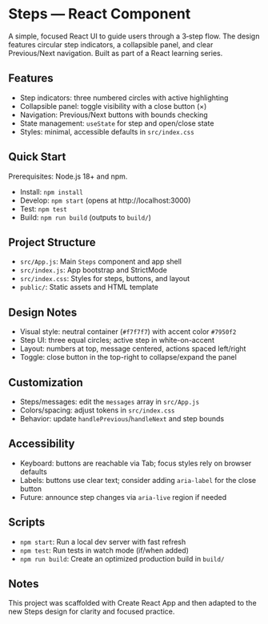 # Steps — React Component

A simple, focused React UI to guide users through a 3‑step flow. The design features circular step indicators, a collapsible panel, and clear Previous/Next navigation. Built as part of a React learning series.

## Features

- Step indicators: three numbered circles with active highlighting
- Collapsible panel: toggle visibility with a close button (×)
- Navigation: Previous/Next buttons with bounds checking
- State management: `useState` for step and open/close state
- Styles: minimal, accessible defaults in `src/index.css`

## Quick Start

Prerequisites: Node.js 18+ and npm.

- Install: `npm install`
- Develop: `npm start` (opens at http://localhost:3000)
- Test: `npm test`
- Build: `npm run build` (outputs to `build/`)

## Project Structure

- `src/App.js`: Main `Steps` component and app shell
- `src/index.js`: App bootstrap and StrictMode
- `src/index.css`: Styles for steps, buttons, and layout
- `public/`: Static assets and HTML template

## Design Notes

- Visual style: neutral container (`#f7f7f7`) with accent color `#7950f2`
- Step UI: three equal circles; active step in white-on-accent
- Layout: numbers at top, message centered, actions spaced left/right
- Toggle: close button in the top-right to collapse/expand the panel

## Customization

- Steps/messages: edit the `messages` array in `src/App.js`
- Colors/spacing: adjust tokens in `src/index.css`
- Behavior: update `handlePrevious`/`handleNext` and step bounds

## Accessibility

- Keyboard: buttons are reachable via Tab; focus styles rely on browser defaults
- Labels: buttons use clear text; consider adding `aria-label` for the close button
- Future: announce step changes via `aria-live` region if needed

## Scripts

- `npm start`: Run a local dev server with fast refresh
- `npm test`: Run tests in watch mode (if/when added)
- `npm run build`: Create an optimized production build in `build/`

## Notes

This project was scaffolded with Create React App and then adapted to the new Steps design for clarity and focused practice.
